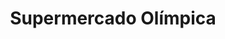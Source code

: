 ---
title: "Supermercado Olímpica"
url: /puerto-boyaca/supermercado-olimpica/
shop: supermercado
---